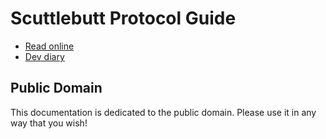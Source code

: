 # Scuttlebutt Protocol Guide

- [Read online](https://vltf.org/scuttlebuttprotocolguide)
- [Dev diary](https://vltf.org/scuttlebuttprotocolguide/diary.html)

## Public Domain

This documentation is dedicated to the public domain. Please use it in any way that you wish!
